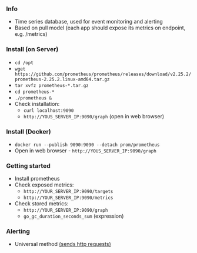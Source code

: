 ### Info
* Time series database, used for event monitoring and alerting
* Based on pull model (each app should expose its metrics on endpoint, e.g. /metrics)

### Install (on Server)
* `cd /opt`
* `wget https://github.com/prometheus/prometheus/releases/download/v2.25.2/prometheus-2.25.2.linux-amd64.tar.gz`
* `tar xvfz prometheus-*.tar.gz`
* `cd prometheus-*`
* `./prometheus &`
* Check installation:
    * `curl localhost:9090`
    * `http://YOUS_SERVER_IP:9090/graph` (open in web browser)

### Install (Docker)
* `docker run --publish 9090:9090 --detach prom/prometheus`
* Open in web browser -  `http://YOUS_SERVER_IP:9090/graph`

### Getting started
* Install prometheus
* Check exposed metrics:
    * `http://YOUR_SERVER_IP:9090/targets`
    * `http://YOUR_SERVER_IP:9090/metrics`
* Check stored metrics:
    * `http://YOUR_SERVER_IP:9090/graph`
    * `go_gc_duration_seconds_sum` (expression)

### Alerting
* Universal method [(sends http requests)](https://prometheus.io/docs/alerting/latest/configuration/#webhook_config)
